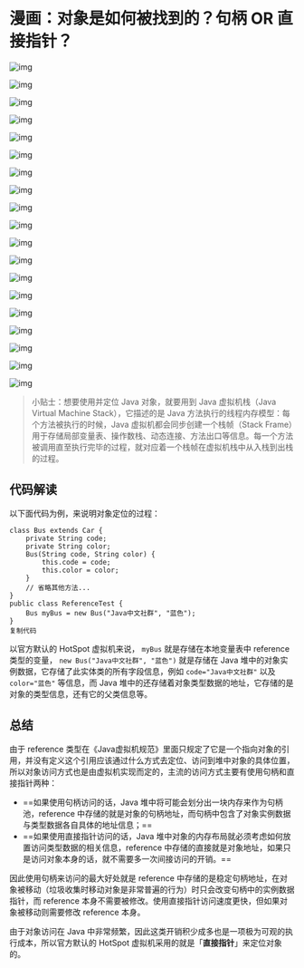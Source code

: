 # 漫画：对象是如何被找到的？句柄 OR 直接指针？



![img](https://user-gold-cdn.xitu.io/2020/6/30/17302d1f49eec9aa?imageView2/0/w/1280/h/960/format/webp/ignore-error/1)

![img](https://user-gold-cdn.xitu.io/2020/6/30/17302d1f4ade4556?imageView2/0/w/1280/h/960/format/webp/ignore-error/1)

![img](https://user-gold-cdn.xitu.io/2020/6/30/17302d1f4b3a820e?imageView2/0/w/1280/h/960/format/webp/ignore-error/1)

![img](https://user-gold-cdn.xitu.io/2020/6/30/17302d1f4b5f527f?imageView2/0/w/1280/h/960/format/webp/ignore-error/1)

![img](https://user-gold-cdn.xitu.io/2020/6/30/17302d1f4d735ce6?imageView2/0/w/1280/h/960/format/webp/ignore-error/1)

![img](https://user-gold-cdn.xitu.io/2020/6/30/17302d1f4f0d871d?imageView2/0/w/1280/h/960/format/webp/ignore-error/1)

![img]()

![img](https://user-gold-cdn.xitu.io/2020/6/30/17302d1f673b7614?imageView2/0/w/1280/h/960/format/webp/ignore-error/1)

![img](https://user-gold-cdn.xitu.io/2020/6/30/17302d1f6b658893?imageView2/0/w/1280/h/960/format/webp/ignore-error/1)

![img](https://user-gold-cdn.xitu.io/2020/6/30/17302d1f6f1aca88?imageView2/0/w/1280/h/960/format/webp/ignore-error/1)

![img](https://user-gold-cdn.xitu.io/2020/6/30/17302d1f6fda5541?imageView2/0/w/1280/h/960/format/webp/ignore-error/1)

![img](https://user-gold-cdn.xitu.io/2020/6/30/17302d1f704b2dfc?imageView2/0/w/1280/h/960/format/webp/ignore-error/1)





![img](https://user-gold-cdn.xitu.io/2020/6/30/17302d1f7deaab5b?imageView2/0/w/1280/h/960/format/webp/ignore-error/1)





![img](https://user-gold-cdn.xitu.io/2020/6/30/17302d1f88116c57?imageView2/0/w/1280/h/960/format/webp/ignore-error/1)

![img](https://user-gold-cdn.xitu.io/2020/6/30/17302d1f894c9e40?imageView2/0/w/1280/h/960/format/webp/ignore-error/1)

![img](https://user-gold-cdn.xitu.io/2020/6/30/17302d1f8e1079d6?imageView2/0/w/1280/h/960/format/webp/ignore-error/1)

![img](https://user-gold-cdn.xitu.io/2020/6/30/17302d1f914f77f2?imageView2/0/w/1280/h/960/format/webp/ignore-error/1)

![img](https://user-gold-cdn.xitu.io/2020/6/30/17302d1f97109ae7?imageView2/0/w/1280/h/960/format/webp/ignore-error/1)

![img](https://user-gold-cdn.xitu.io/2020/6/30/17302d1fa1714388?imageView2/0/w/1280/h/960/format/webp/ignore-error/1)



> 小贴士：想要使用并定位 Java 对象，就要用到 Java 虚拟机栈（Java Virtual Machine Stack），它描述的是 Java 方法执行的线程内存模型：每个方法被执行的时候，Java 虚拟机都会同步创建一个栈帧（Stack Frame）用于存储局部变量表、操作数栈、动态连接、方法出口等信息。每一个方法被调用直至执行完毕的过程，就对应着一个栈帧在虚拟机栈中从入栈到出栈的过程。

## 代码解读

以下面代码为例，来说明对象定位的过程：

```
class Bus extends Car {
    private String code;
    private String color;
    Bus(String code, String color) {
        this.code = code;
        this.color = color;
    }
    // 省略其他方法...
}
public class ReferenceTest {
    Bus myBus = new Bus("Java中文社群", "蓝色");
}
复制代码
```

以官方默认的 HotSpot 虚拟机来说， `myBus` 就是存储在本地变量表中 reference 类型的变量， `new Bus("Java中文社群", "蓝色")` 就是存储在 Java 堆中的对象实例数据，它存储了此实体类的所有字段信息，例如 `code="Java中文社群"` 以及 `color="蓝色"` 等信息，而 Java 堆中的还存储着对象类型数据的地址，它存储的是对象的类型信息，还有它的父类信息等。

## 总结

由于 reference 类型在《Java虚拟机规范》里面只规定了它是一个指向对象的引用，并没有定义这个引用应该通过什么方式去定位、访问到堆中对象的具体位置，所以对象访问方式也是由虚拟机实现而定的，主流的访问方式主要有使用句柄和直接指针两种：

- ==如果使用句柄访问的话，Java 堆中将可能会划分出一块内存来作为句柄池，reference 中存储的就是对象的句柄地址，而句柄中包含了对象实例数据与类型数据各自具体的地址信息；==
- ==如果使用直接指针访问的话，Java 堆中对象的内存布局就必须考虑如何放置访问类型数据的相关信息，reference 中存储的直接就是对象地址，如果只是访问对象本身的话，就不需要多一次间接访问的开销。==

因此使用句柄来访问的最大好处就是 reference 中存储的是稳定句柄地址，在对象被移动（垃圾收集时移动对象是非常普遍的行为）时只会改变句柄中的实例数据指针，而 reference 本身不需要被修改。使用直接指针访问速度更快，但如果对象被移动则需要修改 reference 本身。

由于对象访问在 Java 中非常频繁，因此这类开销积少成多也是一项极为可观的执行成本，所以官方默认的 HotSpot 虚拟机采用的就是「**直接指针**」来定位对象的。